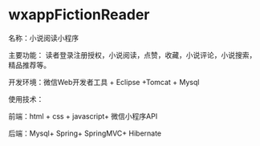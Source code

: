 # wxappFictionReader
名称：小说阅读小程序

主要功能：
读者登录注册授权，小说阅读，点赞，收藏，小说评论，小说搜索，
精品推荐等。

开发环境：微信Web开发者工具 + Eclipse +Tomcat + Mysql

使用技术：

前端：html + css + javascript+ 微信小程序API

后端：Mysql+ Spring+ SpringMVC+ Hibernate
